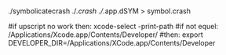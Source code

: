 #
#
#

./symbolicatecrash ./*.crash ./*.app.dSYM > symbol.crash

#if upscript no work then:
xcode-select -print-path
#if not equel:
/Applications/Xcode.app/Contents/Developer/
#then:
export DEVELOPER_DIR=/Applications/XCode.app/Contents/Developer